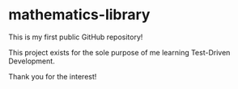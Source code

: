 # mathematics-library

This is my first public GitHub repository!

This project exists for the sole purpose of me learning Test-Driven Development.

Thank you for the interest!
